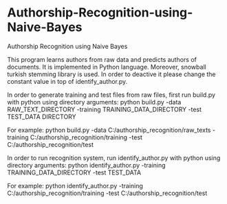 # Authorship-Recognition-using-Naive-Bayes
Authorship Recognition using Naive Bayes

This program learns authors from raw data and predicts authors of documents. It is implemented in Python language.
Moreover, snowball turkish stemming library is used. In order to deactive it please change the constant value in top of identify_author.py.

In order to generate training and test files from raw files, first run build.py with python using directory arguments:
    python build.py -data RAW_TEXT_DIRECTORY -training TRAINING_DATA_DIRECTORY -test TEST_DATA DIRECTORY

For example:
    python build.py -data C:/authorship_recognition/raw_texts -training C:/authorship_recognition/training -test C:/authorship_recognition/test

In order to run recognition system, run identify_author.py with python using directory arguments:
    python identify_author.py -training TRAINING_DATA_DIRECTORY -test TEST_DATA

For example:
    python identify_author.py -training C:/authorship_recognition/training -test C:/authorship_recognition/test
